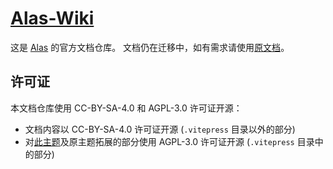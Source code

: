 # [Alas-Wiki](https://alas-wiki.saarcenter.com)

这是 [Alas](https://github.com/LmeSzinc/AzurLaneAutoScript) 的官方文档仓库。
文档仍在迁移中，如有需求请使用[原文档](https://github.com/LmeSzinc/AzurLaneAutoScript/wiki)。

## 许可证

本文档仓库使用 CC-BY-SA-4.0 和 AGPL-3.0 许可证开源：

- 文档内容以 CC-BY-SA-4.0 许可证开源 (`.vitepress` 目录以外的部分)
- 对[此主题](https://github.com/koishijs/vitepress-theme)及原主题拓展的部分使用 AGPL-3.0 许可证开源 (`.vitepress` 目录中的部分)
